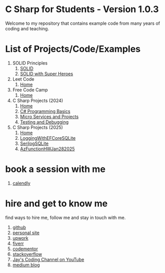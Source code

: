 # C Sharp for Students - Version 1.0.3

Welcome to my repository that contains example code from many years of coding and teaching.

# List of Projects/Code/Examples

1. SOLID Principles
    1. [SOLID](https://github.com/Jay-study-nildana/CSharpForStudents/tree/main/SOLIDPrinciples/SOLID-principles-harrymt-modified/Solid)
    1. [SOLID with Super Heroes](https://github.com/Jay-study-nildana/CSharpForStudents/tree/main/SOLIDPrinciples/SOLID-principles-harrymt-modified/SolidWithSuperHeroes)
1. Leet Code
    1. [Home](https://github.com/Jay-study-nildana/CSharpForStudents/tree/main/LC2024)
1. Free Code Camp
    1. [Home](https://github.com/Jay-study-nildana/CSharpForStudents/tree/main/FreeCodeCampCSharp)
1. C Sharp Projects (2024)
    1. [Home](https://github.com/Jay-study-nildana/CSharpForStudents/tree/main/CS2024)
    1. [C# Programming Basics](https://github.com/Jay-study-nildana/CSharpForStudents/tree/main/CS2024/B)
    1. [Micro Services and Projects](https://github.com/Jay-study-nildana/CSharpForStudents/tree/main/CS2024/MS)
    1. [Testing and Debugging](https://github.com/Jay-study-nildana/CSharpForStudents/tree/main/CS2024/TD)
1. C Sharp Projects (2025)
    1. [Home](https://github.com/Jay-study-nildana/CSharpForStudents/tree/main/CS2025)
    1. [LoggingWithEFCoreSQLite](https://github.com/Jay-study-nildana/CSharpForStudents/tree/main/CS2025/LoggingWithEFCoreSQLite)
    1. [SerilogSQLite](https://github.com/Jay-study-nildana/CSharpForStudents/tree/main/CS2025/SerilogSQLite)
    2. [AzFunctionHWJan282025](https://github.com/Jay-study-nildana/CSharpForStudents/tree/main/CS2025/AzFunctionHWJan282025)

# book a session with me

1. [calendly](https://calendly.com/jaycodingtutor/30min)

# hire and get to know me

find ways to hire me, follow me and stay in touch with me.

1. [github](https://github.com/Jay-study-nildana)
1. [personal site](https://thechalakas.com)
1. [upwork](https://www.upwork.com/fl/vijayasimhabr)
1. [fiverr](https://www.fiverr.com/jay_codeguy)
1. [codementor](https://www.codementor.io/@vijayasimhabr)
1. [stackoverflow](https://stackoverflow.com/users/5338888/jay)
1. [Jay's Coding Channel on YouTube](https://www.youtube.com/channel/UCJJVulg4J7POMdX0veuacXw/)
1. [medium blog](https://medium.com/@vijayasimhabr)
